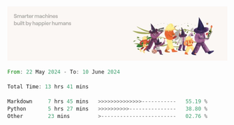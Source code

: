 <img src="https://github.com/drozdj/drozdj/blob/main/1716336391923.jpeg" alt="Credits to https://www.linkedin.com/in/villetuulos/">
<!--START_SECTION:waka-->

```rust
From: 22 May 2024 - To: 10 June 2024

Total Time: 13 hrs 41 mins

Markdown     7 hrs 45 mins   >>>>>>>>>>>>>>-----------   55.19 %
Python       5 hrs 27 mins   >>>>>>>>>>---------------   38.80 %
Other        23 mins         >------------------------   02.76 %
```

<!--END_SECTION:waka-->
